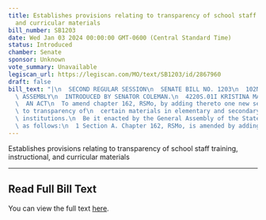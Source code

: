 ```yaml
---
title: Establishes provisions relating to transparency of school staff training, instructional,
  and curricular materials
bill_number: SB1203
date: Wed Jan 03 2024 00:00:00 GMT-0600 (Central Standard Time)
status: Introduced
chamber: Senate
sponsor: Unknown
vote_summary: Unavailable
legiscan_url: https://legiscan.com/MO/text/SB1203/id/2867960
draft: false
bill_text: "|\n  SECOND REGULAR SESSION\n  SENATE BILL NO. 1203\n  102ND GENERA L\
  \ ASSEMBLY\n  INTRODUCED BY SENATOR COLEMAN.\n  4220S.01I KRISTINA MARTIN, Secretary\n\
  \  AN ACT\n  To amend chapter 162, RSMo, by adding thereto one new section relating\
  \ to transparency of\n  certain materials in elementary and secondary education\
  \ institutions.\n  Be it enacted by the General Assembly of the State of Missouri,\
  \ as follows:\n  1 Section A. Chapter 162, RSMo, is amended by adding thereto"
---
```

Establishes provisions relating to transparency of school staff training, instructional, and curricular materials

---

## Read Full Bill Text

You can view the full text [here](https://legiscan.com/MO/text/SB1203/id/2867960).
